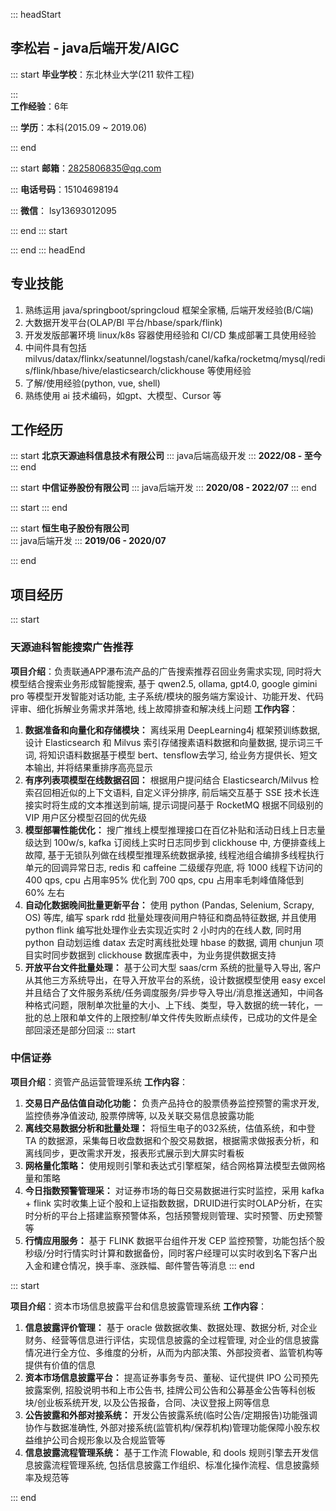 ::: headStart
## 李松岩 - java后端开发/AIGC
::: start
**毕业学校**：东北林业大学(211 软件工程)

:::  
**工作经验**：6年

:::
**学历**：本科(2015.09 ~ 2019.06)

::: end

::: start
**邮箱**：2825806835@qq.com

:::
**电话号码**：15104698194

:::
**微信**： lsy13693012095

::: end
::: start


::: end
::: headEnd
## 专业技能
1. 熟练运用 java/springboot/springcloud 框架全家桶, 后端开发经验(B/C端)
1. 大数据开发平台(OLAP/BI 平台/hbase/spark/flink)
1. 开发发版部署环境 linux/k8s 容器使用经验和 CI/CD 集成部署工具使用经验
1. 中间件具有包括 milvus/datax/flinkx/seatunnel/logstash/canel/kafka/rocketmq/mysql/redis/flink/hbase/hive/elasticsearch/clickhouse 等使用经验
1. 了解/使用经验(python, vue, shell)
2. 熟练使用 ai 技术编码，如gpt、大模型、Cursor 等

## 工作经历
::: start
**北京天源迪科信息技术有限公司**
:::
java后端高级开发
:::
**2022/08 - 至今**
::: end

::: start
**中信证券股份有限公司**
:::
java后端开发
:::
**2020/08 - 2022/07**
::: end

::: start
::: end

::: start
**恒生电子股份有限公司**   
:::
java后端开发
:::
**2019/06 - 2020/07**

::: end

## 项目经历
::: start
### 天源迪科智能搜索广告推荐
**项目介绍**：负责联通APP瀑布流产品的广告搜索推荐召回业务需求实现, 同时将大模型结合搜索业务形成智能搜索, 基于 qwen2.5, ollama, gpt4.0, google gimini pro 等模型开发智能对话功能, 主子系统/模块的服务端方案设计、功能开发、代码评审、细化拆解业务需求并落地, 线上故障排查和解决线上问题
**工作内容**：
1. **数据准备和向量化和存储模块：** 离线采用 DeepLearning4j 框架预训练数据, 设计 Elasticsearch 和 Milvus 索引存储搜素语料数据和向量数据, 提示词三千词, 将知识语料数据基于模型 bert、tensflow去学习, 给业务方提供长、短文本输出, 并将结果重排序高亮显示
2. **有序列表项模型在线数据召回：** 根据用户提问结合 Elasticsearch/Milvus 检索召回相近似的上下文语料, 自定义评分排序, 前后端交互基于 SSE 技术长连接实时将生成的文本推送到前端, 提示词提问基于 RocketMQ 根据不同级别的 VIP 用户区分模型召回的优先级
3. **模型部署性能优化：** 搜广推线上模型推理接口在百亿补贴和活动日线上日志量级达到 100w/s, kafka 订阅线上实时日志同步到 clickhouse 中, 方便排查线上故障, 基于无锁队列做在线模型推理系统数据承接, 线程池组合编排多线程执行单元的回调异常日志, redis 和 caffeine 二级缓存兜底,  将 1000 线程下访问的 400 qps, cpu 占用率95% 优化到 700 qps, cpu 占用率毛刺峰值降低到 60% 左右
4. **自动化数据晚间批量更新平台：** 使用 python (Pandas, Selenium, Scrapy, OS) 等库, 编写 spark rdd 批量处理夜间用户特征和商品特征数据, 并且使用 python flink 编写批处理作业去实现近实时 2 小时内的在线人数, 同时用 python 自动划运维 datax 去定时离线批处理 hbase 的数据, 调用 chunjun 项目实时同步数据到 clickhouse 数据库表中，为业务提供数据支持
5. **开放平台文件批量处理：** 基于公司大型 saas/crm 系统的批量导入导出, 客户从其他三方系统导出，在导入开放平台的系统，设计数据模型使用 easy excel 并且结合了文件服务系统/任务调度服务/异步导入导出/消息推送通知，中间各种格式问题，限制单次批量的大小、上下线、类型，导入数据的统一转化，一批的总上限和单文件的上限控制/单文件传失败断点续传，已成功的文件是全部回滚还是部分回滚
   ::: start
### 中信证券
**项目介绍**：资管产品运营管理系统
**工作内容**：
1. **交易日产品估值自动化功能：** 负责产品持仓的股票债券监控预警的需求开发, 监控债券净值波动, 股票停牌等, 以及关联交易信息披露功能
2. **离线交易数据分析和批量处理：** 将恒生电子的032系统，估值系统，和中登TA 的数据源，采集每日收盘数据和个股交易数据，根据需求做报表分析，和离线同步，更改需求开发，报表形式展示到大屏实时看板
3. **网格量化策略：** 使用规则引擎和表达式引擎框架，结合网格算法模型去做网格量和策略
4. **今日指数预警管理采：** 对证券市场的每日交易数据进行实时监控，采用 kafka + flink 实时收集上证个股和上证指数数据，DRUID进行实时OLAP分析，在实时分析的平台上搭建监察预警体系，包括预警规则管理、实时预警、历史预警等
5. **行情应用服务：** 基于 FLINK 数据平台组件开发 CEP 监控预警，功能包括个股秒级/分时行情实时计算和数据备份，同时客户经理可以实时收到名下客户出入金和建仓情况，换手率、涨跌幅、邮件警告等消息
   ::: end

::: start

**项目介绍**：资本市场信息披露平台和信息披露管理系统
**工作内容**：
1. **信息披露评价管理：** 基于 oracle 做数据收集、数据处理、数据分析, 对企业财务、经营等信息进行评估，实现信息披露的全过程管理, 对企业的信息披露情况进行全方位、多维度的分析，从而为内部决策、外部投资者、监管机构等提供有价值的信息
2. **资本市场信息披露平台：** 提高证券事务专员、董秘、证代提供 IPO 公司预先披露案例, 招股说明书和上市公告书, 挂牌公司公告和公募基金公告等科创板块/创业板系统开发, 以及公告报备，合同、决议登报上网等信息
2. **公告披露和外部对接系统：** 开发公告披露系统(临时公告/定期报告)功能强调协作与数据准确性, 外部对接系统(监管机构/保荐机构)管理功能保障小股东权益维护公司合规形象以及合规监管等
3. **信息披露流程管理系统：** 基于工作流 Flowable, 和 dools 规则引擎去开发信息披露流程管理系统, 包括信息披露工作组织、标准化操作流程、信息披露频率及规范等

::: end
